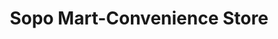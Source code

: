 ---
title: "Sopo Mart-Convenience Store"
url: /south-portland/sopo-mart-convenience-store/
shop: convenience
---